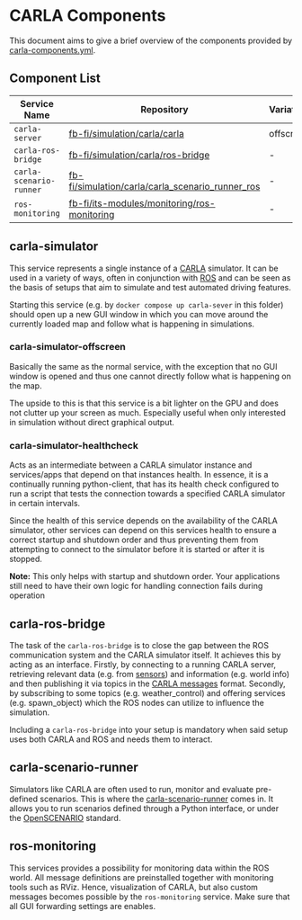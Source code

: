 # CARLA Components

This document aims to give a brief overview of the components provided by [carla-components.yml](../carla-components.yml). 

## Component List

| Service Name | Repository | Variations | Notes |
| --- | --- | --- | --- |
| `carla-server` | [fb-fi/simulation/carla/carla](https://gitlab.ika.rwth-aachen.de/fb-fi/simulation/carla/carla) | offscreen | - |
| `carla-ros-bridge` | [fb-fi/simulation/carla/ros-bridge](https://gitlab.ika.rwth-aachen.de/fb-fi/simulation/carla/ros-bridge) | - | - |
| `carla-scenario-runner` | [fb-fi/simulation/carla/carla_scenario_runner_ros](https://gitlab.ika.rwth-aachen.de/fb-fi/simulation/carla/carla_scenario_runner_ros) | - | - |
| `ros-monitoring` | [fb-fi/its-modules/monitoring/ros-monitoring](https://gitlab.ika.rwth-aachen.de/fb-fi/its-modules/monitoring/ros-monitoring) | - | - |

## carla-simulator

This service represents a single instance of a [CARLA](http://carla.org/) simulator. It can be used in a variety of ways, often in conjunction with [ROS](https://www.ros.org/) and can be seen as the basis of setups that aim to simulate and test automated driving features.

Starting this service (e.g. by `docker compose up carla-sever` in this folder) should open up a new GUI window in which you can move around the currently loaded map and follow what is happening in simulations.

### carla-simulator-offscreen

Basically the same as the normal service, with the exception that no GUI window is opened and thus one cannot directly follow what is happening on the map.

The upside to this is that this service is a bit lighter on the GPU and does not clutter up your screen as much. Especially useful when only interested in simulation without direct graphical output.

### carla-simulator-healthcheck

Acts as an intermediate between a CARLA simulator instance and services/apps that depend on that instances health. In essence, it is a continually running python-client, that has its health check configured to run a script that tests the connection towards a specified CARLA simulator in certain intervals.

Since the health of this service depends on the availability of the CARLA simulator, other services can depend on this services health to ensure a correct startup and shutdown order and thus preventing them from attempting to connect to the simulator before it is started or after it is stopped.

**Note:** This only helps with startup and shutdown order. Your applications still need to have their own logic for handling connection fails during operation

## carla-ros-bridge

The task of the `carla-ros-bridge` is to close the gap between the ROS communication system and the CARLA simulator itself. It achieves this by acting as an interface. Firstly, by connecting to a running CARLA server, retrieving relevant data (e.g. from [sensors](https://carla.readthedocs.io/projects/ros-bridge/en/latest/ros_sensors/)) and information (e.g. world info) and then publishing it via topics in the [CARLA messages](https://carla.readthedocs.io/projects/ros-bridge/en/latest/ros_msgs/) format. Secondly, by subscribing to some topics (e.g. weather_control) and offering services (e.g. spawn_object) which the ROS nodes can utilize to influence the simulation.

Including a `carla-ros-bridge` into your setup is mandatory when said setup uses both CARLA and ROS and needs them to interact.

## carla-scenario-runner

Simulators like CARLA are often used to run, monitor and evaluate pre-defined scenarios. This is where the [carla-scenario-runner](https://github.com/ika-rwth-aachen/carla-scenario-runner) comes in. It allows you to run scenarios defined through a Python interface, or under the [OpenSCENARIO](https://www.asam.net/standards/detail/openscenario/) standard.

[comment]: # (The `carla-scenario-runner-ros` service extends this to ROS by adding a node that provides a ROS service through which other ROS nodes can request execution of specified scenarios and publishing the status of the execution via a topic. It also provides a compact launch file with which the scenario runner will be launched and a specified scenario could instantly be executed.)

## ros-monitoring

This services provides a possibility for monitoring data within the ROS world. All message definitions are preinstalled together with monitoring tools such as RViz. Hence, visualization of CARLA, but also custom messages becomes possible by the `ros-monitoring` service. Make sure that all GUI forwarding settings are enables.